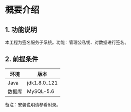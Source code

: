 # 概要介绍

## 1. 功能说明

本工程为签名服务子系统。功能：管理公私钥、对数据进行签名。

## 2. 前提条件

| 环境     | 版本              |
| ------ | --------------- |
| Java   | jdk1.8.0_121    |
| 数据库    | MySQL-5.6  |
备注：安装说明请参看附录。


